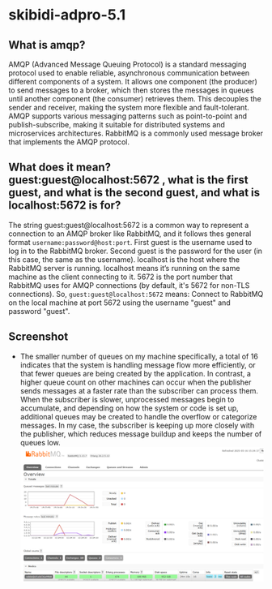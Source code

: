 # skibidi-adpro-5.1

## What is amqp?
AMQP (Advanced Message Queuing Protocol) is a standard messaging protocol used to enable reliable, asynchronous communication between different components of a system. It allows one component (the producer) to send messages to a broker, which then stores the messages in queues until another component (the consumer) retrieves them. This decouples the sender and receiver, making the system more flexible and fault-tolerant. AMQP supports various messaging patterns such as point-to-point and publish-subscribe, making it suitable for distributed systems and microservices architectures. RabbitMQ is a commonly used message broker that implements the AMQP protocol.

## What does it mean? guest:guest@localhost:5672 , what is the first guest, and what is the second guest, and what is localhost:5672 is for?
The string guest:guest@localhost:5672 is a common way to represent a connection to an AMQP broker like RabbitMQ, and it follows thes general format `username:password@host:port`. First guest is the username used to log in to the RabbitMQ broker. Second guest is the password for the user (in this case, the same as the username). localhost is the host where the RabbitMQ server is running. localhost means it’s running on the same machine as the client connecting to it. 5672 is the port number that RabbitMQ uses for AMQP connections (by default, it's 5672 for non-TLS connections). So, `guest:guest@localhost:5672` means: Connect to RabbitMQ on the local machine at port 5672 using the username "guest" and password "guest".

## Screenshot
- The smaller number of queues on my machine specifically, a total of 16 indicates that the system is handling message flow more efficiently, or that fewer queues are being created by the application. In contrast, a higher queue count on other machines can occur when the publisher sends messages at a faster rate than the subscriber can process them. When the subscriber is slower, unprocessed messages begin to accumulate, and depending on how the system or code is set up, additional queues may be created to handle the overflow or categorize messages. In my case, the subscriber is keeping up more closely with the publisher, which reduces message buildup and keeps the number of queues low.
![alt text](assets/SS1.png)
